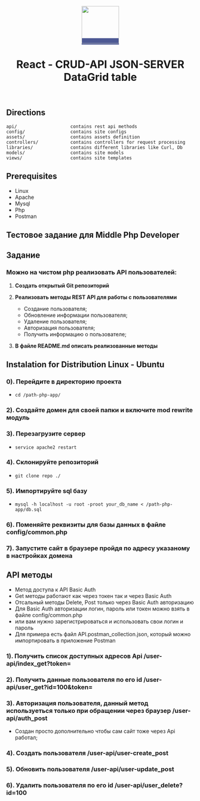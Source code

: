 
<p align="center">
    <a href="https://www.php.net/" target="_blank" style="background-color: #4d5994;">
        <img src="https://www.php.net/images/logos/php-logo-white.svg" height="100px">
    </a>
    <h1 align="center">React - CRUD-API JSON-SERVER DataGrid table</h1>
    <br>
</p>

Directions
----------

	api/                    contains rest api methods
	config/                 contains site configs
	assets/                 contains assets definition
	controllers/            contains controllers for request processing
    libraries/              contains different libraries like Curl, Db
    models/                 contains site models
    views/                  contains site templates

Prerequisites
-------------

* Linux
* Apache
* Mysql
* Php
* Postman


Тестовое задание для Middle Php Developer
-------------------------------------------

## Задание

### Можно на чистом php реализовать API пользователей:

1. **Создать открытый Git репозиторий**

2. **Реализовать методы REST API для работы с пользователями**

   - Создание пользователя;
   - Обновление информации пользователя;
   - Удаление пользователя;
   - Авторизация пользователя;
   - Получить информацию о пользователе;

3. **В файле README.md описать реализованные методы**

Instalation for Distribution Linux - Ubuntu
-------------------------------------------

### 0). Перейдите в директорию проекта
* ``` cd /path-php-app/ ```

### 2). Создайте домен для своей папки и включите mod rewrite модуль

### 3). Перезагрузите сервер
* ``` service apache2 restart ```

### 4). Склонируйте репозиторий
* ``` git clone repo ./ ```

### 5). Импортируйте sql базу
* ``` mysql -h localhost -u root -proot your_db_name < /path-php-app/db.sql ```

### 6). Поменяйте реквизиты для базы данных в файле config/common.php

### 7). Запустите сайт в браузере пройдя по адресу указаному в настройках домена

API методы
-------------------------------------------

   - Метод доступа к API Basic Auth
   - Get методы работают как через токен так и через Basic Auth
   - Отсальный методы Delete, Post только через Basic Auth авторизацию
   - Для Basic Auth авторизации логин, пароль или токен можно взять в файле config/common.php
   - или вам нужно зарегистрироваться и использовать свои логин и пароль
   - Для примера есть файл API.postman_collection.json, который можно импортировать в приложение Postman

### 1). Получить список доступных адресов Api /user-api/index_get?token=

### 2). Получить данные пользователя по его id /user-api/user_get?id=100&token=

### 3). Авторизация пользователя, данный метод используеться только при обращении через браузер /user-api/auth_post
   - Создан просто дополнительно чтобы сам сайт тоже через Api работал;

### 4). Создать пользователя /user-api/user-create_post

### 5). Обновить пользователя /user-api/user-update_post

### 6). Удалить пользователя по его id /user-api/user_delete?id=100

